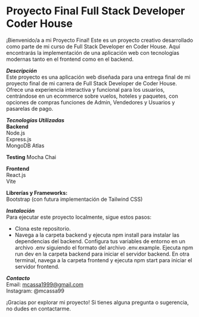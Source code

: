 # Proyecto Final Full Stack Developer Coder House
¡Bienvenido/a a mi Proyecto Final! Este es un proyecto creativo desarrollado como parte de mi curso de Full Stack Developer en Coder House. Aquí encontrarás la implementación de una aplicación web con tecnologías modernas tanto en el frontend como en el backend.

***Descripción***  
Este proyecto es una aplicación web diseñada para una entrega final de mi proyecto final de mi carrera de Full Stack Developer de Coder House. Ofrece una experiencia interactiva y funcional para los usuarios, centrándose en un ecommerce sobre vuelos, hoteles y paquetes, con opciones de compras funciones de Admin, Vendedores y Usuarios y pasarelas de pago.  

***Tecnologías Utilizadas***  
**Backend**  
Node.js  
Express.js  
MongoDB Atlas  

**Testing**
Mocha
Chai

**Frontend**  
React.js  
Vite  

**Librerías y Frameworks:**  
Bootstrap (con futura implementación de Tailwind CSS)  

***Instalación***  
Para ejecutar este proyecto localmente, sigue estos pasos:  

- Clona este repositorio.
- Navega a la carpeta backend y ejecuta npm install para instalar las dependencias del backend.
Configura tus variables de entorno en un archivo .env siguiendo el formato del archivo .env.example.
Ejecuta npm run dev en la carpeta backend para iniciar el servidor backend.
En otra terminal, navega a la carpeta frontend y ejecuta npm start para iniciar el servidor frontend.

***Contacto***  
Email: mcassa1999@gmail.com  
Instagram: @mcassa99  

¡Gracias por explorar mi proyecto! Si tienes alguna pregunta o sugerencia, no dudes en contactarme.

